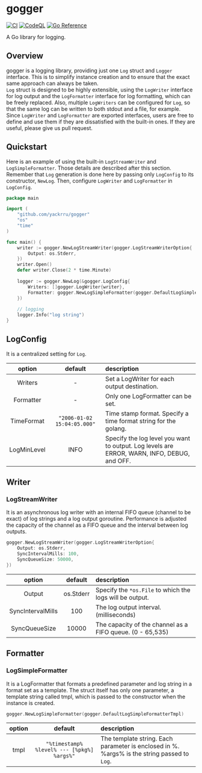 # gogger

[![CI](https://github.com/yackrru/gogger/actions/workflows/ci.yml/badge.svg)](https://github.com/yackrru/gogger/actions/workflows/ci.yml)
[![CodeQL](https://github.com/yackrru/gogger/actions/workflows/codeql-analysis.yml/badge.svg)](https://github.com/yackrru/gogger/actions/workflows/codeql-analysis.yml)
[![Go Reference](https://pkg.go.dev/badge/github.com/yackrru/gogger.svg)](https://pkg.go.dev/github.com/yackrru/gogger)

A Go library for logging.

## Overview
gogger is a logging library, providing just one `Log` struct and `Logger` interface.
This is to simplify instance creation and to ensure that the exact same approach can always be taken.  
`Log` struct is designed to be highly extensible, using the `LogWriter` interface for log output
and the `LogFormatter` interface for log formatting, which can be freely replaced.
Also, multiple `LogWriters` can be configured for `Log`,
so that the same log can be written to both stdout and a file, for example.  
Since `LogWriter` and `LogFormatter` are exported interfaces,
users are free to define and use them if they are dissatisfied with the built-in ones.
If they are useful, please give us pull request.

## Quickstart
Here is an example of using the built-in `LogStreamWriter` and `LogSimpleFormatter`.
Those details are described after this section.  
Remember that `Log` generation is done here by passing only `LogConfig` to its constructor, `NewLog`.
Then, configure `LogWriter` and `LogFormatter` in `LogConfig`.

```go
package main

import (
	"github.com/yackrru/gogger"
	"os"
	"time"
)

func main() {
	writer := gogger.NewLogStreamWriter(gogger.LogStreamWriterOption{
		Output: os.Stderr,
	})
	writer.Open()
	defer writer.Close(2 * time.Minute)
	
	logger := gogger.NewLog(&gogger.LogConfig{
		Writers: []gogger.LogWriter{writer},
		Formatter: gogger.NewLogSimpleFormatter(gogger.DefaultLogSimpleFormatterTmpl),
	})
	
	// logging
	logger.Info("log string")
}
```

## LogConfig
It is a centralized setting for `Log`.

|   option    |          default          | description                                                     |
|:-----------:|:-------------------------:|:----------------------------------------------------------------|
|   Writers   |             -             | Set a LogWriter for each output destination.                    |
|  Formatter  |             -             | Only one LogFormatter can be set.                               |
| TimeFormat  | `"2006-01-02 15:04:05.000"` | Time stamp format. Specify a time format string for the golang. |
| LogMinLevel |           INFO            | Specify the log level you want to output. Log levels are ERROR, WARN, INFO, DEBUG, and OFF. |

## Writer

### LogStreamWriter
It is an asynchronous log writer with an internal FIFO queue (channel to be exact) of log strings and a log output goroutine.
Performance is adjusted the capacity of the channel as a FIFO queue and the interval between log outputs.

```go
gogger.NewLogStreamWriter(gogger.LogStreamWriterOption{
	Output: os.Stderr,
	SyncIntervalMills: 100,
	SyncQueueSize: 50000,
})
```

| option |  default  | description                                               |
|:------:|:---------:|:----------------------------------------------------------|
| Output | os.Stderr | Specify the `*os.File` to which the logs will be output.  |
|SyncIntervalMills|    100    | The log output interval. (milliseconds)                   |
|SyncQueueSize|   10000   | The capacity of the channel as a FIFO queue. (0 - 65,535) |

## Formatter

### LogSimpleFormatter
It is a LogFormatter that formats a predefined parameter and log string in a format set as a template.
The struct itself has only one parameter, a template string called tmpl, which is passed to the constructor when the instance is created.

```go
gogger.NewLogSimpleFormatter(gogger.DefaultLogSimpleFormatterTmpl)
```

| option |                  default                   | description                                            |
|:------:|:------------------------------------------:|:-------------------------------------------------------|
|  tmpl  | `"%timestamp%  %level% --- [%pkg%] %args%"`  | The template string. Each parameter is enclosed in %. %args% is the string passed to `Log`. |
